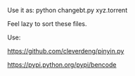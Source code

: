 Use it as:
python changebt.py xyz.torrent

Feel lazy to sort these files.

Use:

https://github.com/cleverdeng/pinyin.py 

https://pypi.python.org/pypi/bencode
